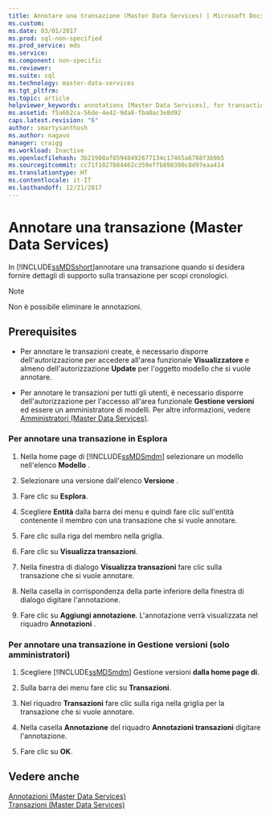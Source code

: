 ```yaml
---
title: Annotare una transazione (Master Data Services) | Microsoft Docs
ms.custom: 
ms.date: 03/01/2017
ms.prod: sql-non-specified
ms.prod_service: mds
ms.service: 
ms.component: non-specific
ms.reviewer: 
ms.suite: sql
ms.technology: master-data-services
ms.tgt_pltfrm: 
ms.topic: article
helpviewer_keywords: annotations [Master Data Services], for transactions
ms.assetid: f5a6b2ca-56de-4e42-9da8-fba0ac3e8d92
caps.latest.revision: "6"
author: smartysanthosh
ms.author: nagavo
manager: craigg
ms.workload: Inactive
ms.openlocfilehash: 3b21908af85948492677134c17465a6788f3b9b5
ms.sourcegitcommit: cc71f1027884462c359effb898390c8d97eaa414
ms.translationtype: HT
ms.contentlocale: it-IT
ms.lasthandoff: 12/21/2017
---
```

# <a name="annotate-a-transaction-master-data-services"></a>Annotare una transazione (Master Data Services)
  In [!INCLUDE[ssMDSshort](../includes/ssmdsshort-md.md)]annotare una transazione quando si desidera fornire dettagli di supporto sulla transazione per scopi cronologici.  
  
> [!NOTE]  
>  Non è possibile eliminare le annotazioni.  
  
## <a name="prerequisites"></a>Prerequisites  
  
-   Per annotare le transazioni create, è necessario disporre dell'autorizzazione per accedere all'area funzionale **Visualizzatore** e almeno dell'autorizzazione **Update** per l'oggetto modello che si vuole annotare.  
  
-   Per annotare le transazioni per tutti gli utenti, è necessario disporre dell'autorizzazione per l'accesso all'area funzionale **Gestione versioni** ed essere un amministratore di modelli. Per altre informazioni, vedere [Amministratori &#40;Master Data Services&#41;](../master-data-services/administrators-master-data-services.md).  
  
### <a name="to-annotate-a-transaction-in-explorer"></a>Per annotare una transazione in Esplora  
  
1.  Nella home page di [!INCLUDE[ssMDSmdm](../includes/ssmdsmdm-md.md)] selezionare un modello nell'elenco **Modello** .  
  
2.  Selezionare una versione dall'elenco **Versione** .  
  
3.  Fare clic su **Esplora**.  
  
4.  Scegliere **Entità** dalla barra dei menu e quindi fare clic sull'entità contenente il membro con una transazione che si vuole annotare.  
  
5.  Fare clic sulla riga del membro nella griglia.  
  
6.  Fare clic su **Visualizza transazioni**.  
  
7.  Nella finestra di dialogo **Visualizza transazioni** fare clic sulla transazione che si vuole annotare.  
  
8.  Nella casella in corrispondenza della parte inferiore della finestra di dialogo digitare l'annotazione.  
  
9. Fare clic su **Aggiungi annotazione**. L'annotazione verrà visualizzata nel riquadro **Annotazioni** .  
  
### <a name="to-annotate-a-transaction-in-version-management-administrators-only"></a>Per annotare una transazione in Gestione versioni (solo amministratori)  
  
1.  Scegliere [!INCLUDE[ssMDSmdm](../includes/ssmdsmdm-md.md)] Gestione versioni **dalla home page di**.  
  
2.  Sulla barra dei menu fare clic su **Transazioni**.  
  
3.  Nel riquadro **Transazioni** fare clic sulla riga nella griglia per la transazione che si vuole annotare.  
  
4.  Nella casella **Annotazione** del riquadro **Annotazioni transazioni** digitare l'annotazione.  
  
5.  Fare clic su **OK**.  
  
## <a name="see-also"></a>Vedere anche  
 [Annotazioni &#40;Master Data Services&#41;](../master-data-services/annotations-master-data-services.md)   
 [Transazioni &#40;Master Data Services&#41;](../master-data-services/transactions-master-data-services.md)  
  
  
